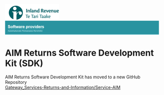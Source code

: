![IRD logo](../Images/IRlogo.gif)
![Software Dev](../Images/SoftwareDev.png)

# AIM Returns Software Development Kit (SDK)

AIM Returns Software Development Kit has moved to a new GitHub Repository<br/>
[Gateway_Services-Returns-and-Information/Service-AIM](https://github.com/InlandRevenue/Gateway_Services-Returns-and-Information/tree/master/Service%20-%20AIM)